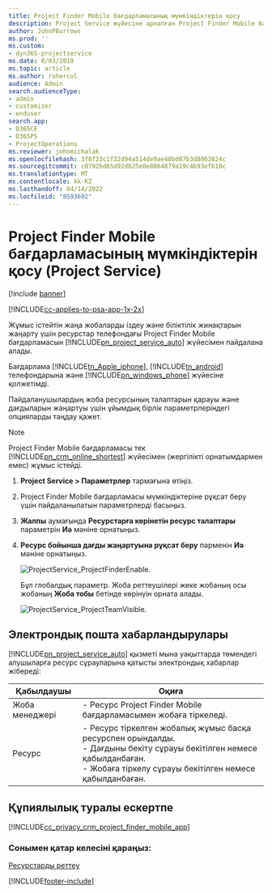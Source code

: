 ```yaml
---
title: Project Finder Mobile бағдарламасының мүмкіндіктерін қосу
description: Project Service жүйесіне арналған Project Finder Mobile бағдарламасы мүмкіндіктерін қосу жолы
author: JohnPBurrows
ms.prod: ''
ms.custom:
- dyn365-projectservice
ms.date: 8/03/2018
ms.topic: article
ms.author: ruhercul
audience: Admin
search.audienceType:
- admin
- customizer
- enduser
search.app:
- D365CE
- D365PS
- ProjectOperations
ms.reviewer: johnmichalak
ms.openlocfilehash: 3f8f23c1f32d94a514de9ae40bd07b3d8063824c
ms.sourcegitcommit: c0792bd65d92db25e0e8864879a19c4b93efb10c
ms.translationtype: MT
ms.contentlocale: kk-KZ
ms.lasthandoff: 04/14/2022
ms.locfileid: "8593692"
---
```

# <a name="enable-project-finder-mobile-app-features-project-service"></a>Project Finder Mobile бағдарламасының мүмкіндіктерін қосу (Project Service)

[!include [banner](../includes/psa-now-project-operations.md)]

[!INCLUDE[cc-applies-to-psa-app-1x-2x](../includes/cc-applies-to-psa-app-1x-2x.md)]

Жұмыс істейтін жаңа жобаларды іздеу және біліктілік жинақтарын жаңарту үшін ресурстар телефондағы Project Finder Mobile бағдарламасын [!INCLUDE[pn_project_service_auto](../includes/pn-project-service-auto.md)] жүйесімен пайдалана алады.  
  
 Бағдарлама [!INCLUDE[tn_Apple_iphone](../includes/tn-apple-iphone.md)], [!INCLUDE[tn_android](../includes/tn-android.md)] телефондарына және [!INCLUDE[pn_windows_phone](../includes/pn-windows-phone.md)] жүйесіне қолжетімді.  
    
 Пайдаланушылардың жоба ресурсының талаптарын қарауы және дағдыларын жаңартуы үшін ұйымдық бірлік параметрлеріндегі опцияларды таңдау қажет.
  
> [!NOTE]
>  Project Finder Mobile бағдарламасы тек [!INCLUDE[pn_crm_online_shortest](../includes/pn-crm-online-shortest.md)] жүйесімен (жергілікті орнатымдармен емес) жұмыс істейді.  
  
1. **Project Service > Параметрлер** тармағына өтіңіз.  
  
2. Project Finder Mobile бағдарламасы мүмкіндіктеріне рұқсат беру үшін пайдаланылатын параметрлерді басыңыз.  
  
3. **Жалпы** аумағында **Ресурстарға көрінетін ресурс талаптары** параметрін **Иә** мәніне орнатыңыз.  
  
4. **Ресурс бойынша дағды жаңартуына рұқсат беру** пәрменін **Иә** мәніне орнатыңыз.  
  
   ![ProjectService_ProjectFinderEnable.](../psa/media/project-service-project-finder-enable.png "ProjectService_ProjectFinderEnable")  
  
   Бұл глобалдық параметр. Жоба реттеушілері жеке жобаның осы жобаның **Жоба тобы** бетінде көрінуін орната алады.  
  
   ![ProjectService_ProjectTeamVisible.](../psa/media/project-service-project-team-visible.png "ProjectService_ProjectTeamVisible")  
  
## <a name="email-notifications"></a>Электрондық пошта хабарландырулары  
 [!INCLUDE[pn_project_service_auto](../includes/pn-project-service-auto.md)] қызметі мына уақыттарда төмендегі алушыларға ресурс сұрауларына қатысты электрондық хабарлар жібереді:  
  
|Қабылдаушы|Оқиға|  
|---------------|-----------|  
|Жоба менеджері|- Ресурс Project Finder Mobile бағдарламасымен жобаға тіркеледі.|  
|Ресурс|- Ресурс тіркелген жобалық жұмыс басқа ресурспен орындалды.<br />- Дағдыны бекіту сұрауы бекітілген немесе қабылданбаған.<br />- Жобаға тіркелу сұрауы бекітілген немесе қабылданбаған.|  
  
## <a name="privacy-notice"></a>Құпиялылық туралы ескертпе  
 [!INCLUDE[cc_privacy_crm_project_finder_mobile_app](../includes/cc-privacy-crm-project-finder-mobile-app.md)]  
  
### <a name="see-also"></a>Сонымен қатар келесіні қараңыз:  
 [Ресурстарды реттеу](../psa/set-up-resources.md)


[!INCLUDE[footer-include](../includes/footer-banner.md)]
